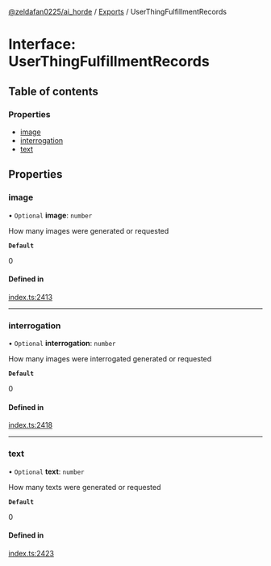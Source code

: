 [@zeldafan0225/ai_horde](../README.md) / [Exports](../modules.md) / UserThingFulfillmentRecords

# Interface: UserThingFulfillmentRecords

## Table of contents

### Properties

- [image](UserThingFulfillmentRecords.md#image)
- [interrogation](UserThingFulfillmentRecords.md#interrogation)
- [text](UserThingFulfillmentRecords.md#text)

## Properties

### image

• `Optional` **image**: `number`

How many images were generated or requested

**`Default`**

0

#### Defined in

[index.ts:2413](https://github.com/ZeldaFan0225/ai_horde/blob/3212b20/index.ts#L2413)

___

### interrogation

• `Optional` **interrogation**: `number`

How many images were interrogated generated or requested

**`Default`**

0

#### Defined in

[index.ts:2418](https://github.com/ZeldaFan0225/ai_horde/blob/3212b20/index.ts#L2418)

___

### text

• `Optional` **text**: `number`

How many texts were generated or requested

**`Default`**

0

#### Defined in

[index.ts:2423](https://github.com/ZeldaFan0225/ai_horde/blob/3212b20/index.ts#L2423)
